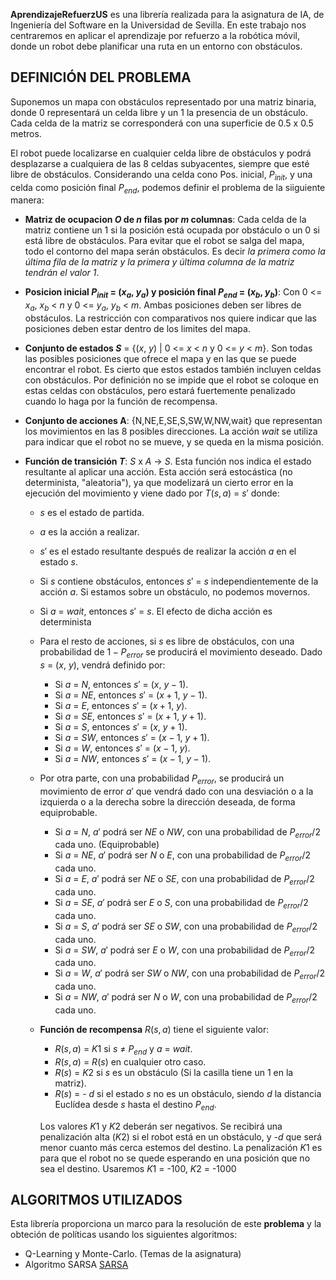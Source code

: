 **AprendizajeRefuerzUS** es una librería realizada para la asignatura de IA, de Ingeniería del Software en la Universidad de Sevilla. En este trabajo nos centraremos en aplicar el aprendizaje por refuerzo a la robótica móvil, donde un robot debe planificar una ruta en un entorno con obstáculos.

## DEFINICIÓN DEL PROBLEMA

Suponemos un mapa con obstáculos representado por una matriz binaria, donde 0 representará un celda libre y un 1 la presencia de un obstáculo. Cada celda de la matriz se corresponderá con una superficie de 0.5 x 0.5 metros.

El robot puede localizarse en cualquier celda libre de obstáculos y podrá desplazarse a cualquiera de las 8 celdas subyacentes, siempre que esté libre de obstáculos. Considerando una celda cono Pos. inicial, $P_{init}$, y una celda como posición final $P_{end}$, podemos definir el problema de la siiguiente manera:

- **Matriz de ocupacion $O$ de $n$ filas por $m$ columnas**: Cada celda de la matriz contiene un 1 si la posición está ocupada por obstáculo o un 0 si está libre de obstáculos. Para evitar que el robot se salga del mapa, todo el contorno del mapa serán obstáculos. Es decir *la primera como la última fila de la matriz y la primera y última columna de la matriz tendrán el valor 1*.

- **Posicion inicial $P_{init}$ = ($x_a$, $y_a$) y posición final $P_{end}$ = ($x_b$, $y_b$)**: Con 0 <= $x_a$, $x_b$ < $n$ y 0 <= $y_a$, $y_b$ < $m$. Ambas posiciones deben ser libres de obstáculos. La restricción con comparativos nos quiere indicar que las posiciones deben estar dentro de los limites del mapa.

- **Conjunto de estados $S$** = {($x$, $y$) | 0 <= $x$ < $n$ y 0 <= $y$ < $m$}. Son todas las posibles posiciones que ofrece el mapa y en las que se puede encontrar el robot. Es cierto que estos estados también incluyen celdas con obstáculos. Por definición no se impide que el robot se coloque en estas celdas con obstáculos, pero estará fuertemente penalizado cuando lo haga por la función de recompensa.

- **Conjunto de acciones A**: {N,NE,E,SE,S,SW,W,NW,wait} que representan los movimientos en las 8 posibles direcciones. La acción *wait* se utiliza para indicar que el robot no se mueve, y se queda en la misma posición.

- **Función de transición $T$**: $S$ x $A$ $\rightarrow$ $S$. Esta función nos indica el estado resultante al aplicar una acción. Esta acción será estocástica (no determinista, "aleatoria"), ya que modelizará un cierto error en la ejecución del movimiento y viene dado por $T(s,a)$ = $s'$ donde:
    - $s$ es el estado de partida.
    - $a$ es la acción a realizar.
    - $s'$ es el estado resultante después de realizar la acción $a$ en el estado $s$.
    - Si $s$ contiene obstáculos, entonces $s'$ = $s$ independientemente de la acción $a$. Si estamos sobre un obstáculo, no podemos movernos.
    - Si $a$ = $wait$, entonces $s'$ = $s$. El efecto de dicha acción es determinista
    - Para el resto de acciones, si $s$ es libre de obstáculos, con una probabilidad de $1 - P_{error}$ se producirá el movimiento deseado. Dado $s$ = ($x$, $y$), vendrá definido por:
        -  Si $a$ = $N$, entonces $s'$ = ($x$, $y-1$).
        -  Si $a$ = $NE$, entonces $s'$ = ($x+1$, $y-1$).
        -  Si $a$ = $E$, entonces $s'$ = ($x+1$, $y$).
        -  Si $a$ = $SE$, entonces $s'$ = ($x+1$, $y+1$).
        -  Si $a$ = $S$, entonces $s'$ = ($x$, $y+1$).
        -  Si $a$ = $SW$, entonces $s'$ = ($x-1$, $y+1$).
        -  Si $a$ = $W$, entonces $s'$ = ($x-1$, $y$).
        -  Si $a$ = $NW$, entonces $s'$ = ($x-1$, $y-1$).
    - Por otra parte, con una probabilidad $P_{error}$, se producirá un movimiento de error $a'$ que vendrá dado con una desviación o a la izquierda o a la derecha sobre la dirección deseada, de forma equiprobable.
        - Si $a$ = $N$, $a'$ podrá ser $NE$ o $NW$, con una probabilidad de $P_{error}/2$ cada uno. (Equiprobable)
        - Si $a$ = $NE$, $a'$ podrá ser $N$ o $E$, con una probabilidad de $P_{error}/2$ cada uno.
        - Si $a$ = $E$, $a'$ podrá ser $NE$ o $SE$, con una probabilidad de $P_{error}/2$ cada uno.
        - Si $a$ = $SE$, $a'$ podrá ser $E$ o $S$, con una probabilidad de $P_{error}/2$ cada uno.
        - Si $a$ = $S$, $a'$ podrá ser $SE$ o $SW$, con una probabilidad de $P_{error}/2$ cada uno.
        - Si $a$ = $SW$, $a'$ podrá ser $E$ o $W$, con una probabilidad de $P_{error}/2$ cada uno.
        - Si $a$ = $W$, $a'$ podrá ser $SW$ o $NW$, con una probabilidad de $P_{error}/2$ cada uno.
        - Si $a$ = $NW$, $a'$ podrá ser $N$ o $W$, con una probabilidad de $P_{error}/2$ cada uno.

    - **Función de recompensa** $R(s,a)$ tiene el siguiente valor:
        - $R(s,a)$ = $K1$ si $s$ ≠ $P_{end}$ y $a$ = $wait$.
        - $R(s,a)$ = $R(s)$ en cualquier otro caso.
        - $R(s)$ = $K2$ si $s$ es un obstáculo (Si la casilla tiene un 1 en la matriz).
        - $R(s)$ = - $d$ si el estado $s$ no es un obstáculo, siendo $d$ la distancia Euclídea desde $s$ hasta el destino $P_{end}$.

        Los valores $K1$ y $K2$ deberán ser negativos. Se recibirá una penalización alta ($K2$) si el robot está en un obstáculo, y -$d$ que será menor cuanto más cerca estemos del destino. La penalización $K1$ es para que el robot no se quede esperando en una posición que no sea el destino. Usaremos $K1$ = -100, $K2$ = -1000

## ALGORITMOS UTILIZADOS

Esta librería proporciona un marco para la resolución de este **problema** y la obteción de políticas usando los siguientes algoritmos:

- Q-Learning y Monte-Carlo. (Temas de la asignatura)
- Algoritmo SARSA [SARSA](https://web.stanford.edu/class/psych209/Readings/SuttonBartoIPRLBook2ndEd.pdf)



